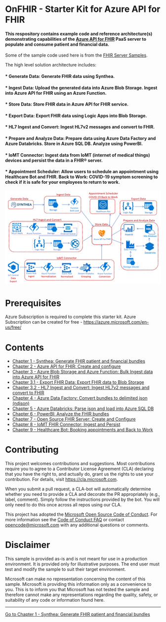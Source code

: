 # OnFHIR - Starter Kit for Azure API for FHIR 

#### This respository contains example code and reference architecture(s) demonstrating capabilities of the [Azure API for FHIR](https://docs.microsoft.com/azure/healthcare-apis) PaaS server to populate and consume patient and financial data. 
Some of the sample code used here is from the [FHIR Server Samples](https://github.com/microsoft/fhir-server-samples).

The high level solution architecture includes: 
#### * Generate Data: Generate FHIR data using Synthea.
#### * Ingest Data: Upload the generated data into Azure Blob Storage. Ingest into Azure API for FHIR using an Azure Function.
#### * Store Data: Store FHIR data in Azure API for FHIR service.
#### * Export Data: Export FHIR data using Logic Apps into Blob Storage.
#### * HL7 Ingest and Convert: Ingest HL7v2 messages and convert to FHIR.
#### * Prepare and Analyze Data: Prepare data using Azure Data Factory and Azure Databricks. Store in Azure SQL DB. Analyze using PowerBI.
#### * IoMT Connector: Ingest data from IoMT (internet of medical things) devices and persist the data in a FHIR® server.
#### * Appointment Scheduler: Allow users to schedule an appointment using Healthcare Bot and FHIR. Back to Work: COVID-19 symptom screening to check if it is safe for your employees to return to work.

<center><img src="images//azure-api-fhir-paas.png" width="850"></center>

# Prerequisites
Azure Subscription is required to complete this starter kit. Azure Subscription can be created for free - <https://azure.microsoft.com/en-us/free/>

# Contents

* [Chapter 1 - Synthea: Generate FHIR patient and financial bundles](./Chapter1-Synthea/ReadMe.md)
* [Chapter 2 - Azure API for FHIR: Create and configure](./Chapter2-AzureAPIforFHIR/ReadMe.md)
* [Chapter 3 - Azure Blob Storage and Azure Function: Bulk Ingest data into Azure API for FHIR](./Chapter3-AzureBlobStorageandAzureFunction/ReadMe.md)
* [Chapter 3.1 - Export FHIR Data: Export FHIR data to Blob Storage](./Chapter3.1-ExportData/ReadMe.md)
* [Chapter 3.2 - HL7 Ingest and Convert: Ingest HL7v2 messages and convert to FHIR](./Chapter3.2-HL7IngestandConvert/ReadMe.md)
* [Chapter 4 - Azure Data Factory: Convert bundles to delimited json (ndjson)](./Chapter4-AzureDataFactory/ReadMe.md)
* [Chapter 5 - Azure Databricks: Parse json and load into Azure SQL DB](./Chapter5-AzureDatabricks/ReadMe.md)
* [Chapter 6 - PowerBI: Analyze the FHIR bundles](./Chapter6-PowerBI/ReadMe.md)
* [Chapter 7 - Open Source FHIR Server: Create and Configure](./Chapter7-OpenSourceFHIRServer/ReadMe.md)
* [Chapter 8 - IoMT FHIR Connector: Ingest and Persist](./Chapter8-IoMTFHIRConnector/ReadMe.md)
* [Chapter 9 - Healthcare Bot: Booking appointments and Back to Work](./Chapter9-HealthcareBot/ReadMe.md)

# Contributing

This project welcomes contributions and suggestions.  Most contributions require you to agree to a Contributor License Agreement (CLA) declaring that you have the right to, and actually do, grant us the rights to use your contribution. For details, visit https://cla.microsoft.com.

When you submit a pull request, a CLA-bot will automatically determine whether you need to provide a CLA and decorate the PR appropriately (e.g., label, comment). Simply follow the instructions provided by the bot. You will only need to do this once across all repos using our CLA.

This project has adopted the [Microsoft Open Source Code of Conduct](https://opensource.microsoft.com/codeofconduct/). For more information see the [Code of Conduct FAQ](https://opensource.microsoft.com/codeofconduct/faq/) or contact [opencode@microsoft.com](mailto:opencode@microsoft.com) with any additional questions or comments.

# Disclaimer 

This sample is provided as-is and is not meant for use in a production environment. It is provided only for illustrative purposes. The end user must test and modify the sample to suit their target environment. 

Microsoft can make no representation concerning the content of this sample. Microsoft is providing this information only as a convenience to you. This is to inform you that Microsoft has not tested the sample and therefore cannot make any representations regarding the quality, safety, or suitability of any code or information found here.   

***

[Go to Chapter 1 - Synthea: Generate FHIR patient and financial bundles](../master/Chapter1-Synthea/ReadMe.md)
